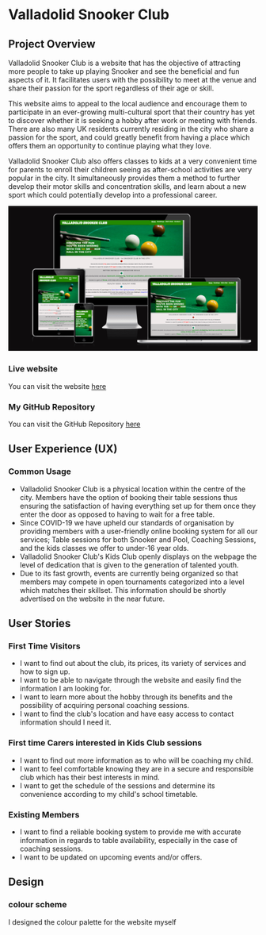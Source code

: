 # Valladolid Snooker Club
## Project Overview
Valladolid Snooker Club is a website that has the objective of attracting more people to take up playing Snooker and see the beneficial and fun aspects of it.  It facilitates users with the possibility to meet at the venue and share their passion for the sport regardless of their age or skill.

This website aims to appeal to the local audience and encourage them to participate in an ever-growing multi-cultural sport that their country has yet to discover whether it is seeking a hobby after work or meeting with friends.  There are also many UK residents currently residing in the city who share a passion for the sport, and could greatly benefit from having a place which offers them an opportunity to continue playing what they love.

Valladolid Snooker Club also offers classes to kids at a very convenient time for parents to enroll their children seeing as after-school activities are very popular in the city. It simultaneously provides them a method to further develop their motor skills and concentration skills, and learn about a new sport which could potentially develop into a professional career.

![screenshot of site on amiresponsive](documentation/amiresponsive-snooker-img.png)

### Live website
You can visit the website [here](https://jonathandussot.github.io/valladolid-snooker-club/)

### My GitHub Repository
You can visit the GitHub Repository [here](https://github.com/JonathanDussot/valladolid-snooker-club)

## User Experience (UX)

### Common Usage

- Valladolid Snooker Club is a physical location within the centre of the city.  Members have the option of booking their table sessions thus ensuring the satisfaction of having everything set up for them once they enter the door as opposed to having to wait for a free table.  
- Since COVID-19 we have upheld our standards of organisation by providing members with a user-friendly online booking system for all our services; Table sessions for both Snooker and Pool, Coaching Sessions, and the kids classes we offer to under-16 year olds.
- Valladolid Snooker Club's Kids Club openly displays on the webpage the level of dedication that is given to the generation of talented youth.
- Due to its fast growth, events are currently being organized so that members may compete in open tournaments categorized into a level which matches their skillset. This information should be shortly advertised on the website in the near future.

## User Stories

### First Time Visitors

- I want to find out about the club, its prices, its variety of services and how to sign up.
- I want to be able to navigate through the website and easily find the information I am looking for.
- I want to learn more about the hobby through its benefits and the possibility of acquiring personal coaching sessions.
- I want to find the club's location and have easy access to contact information should I need it.

### First time Carers interested in Kids Club sessions

- I want to find out more information as to who will be coaching my child.
- I want to feel comfortable knowing they are in a secure and responsible club which has their best interests in mind.
- I want to get the schedule of the sessions and determine its convenience according to my child's school timetable.

### Existing Members

- I want to find a reliable booking system to provide me with accurate information in regards to table availability, especially in the case of coaching sessions.
- I want to be updated on upcoming events and/or offers.

## Design

### colour scheme

I designed the colour palette for the website myself